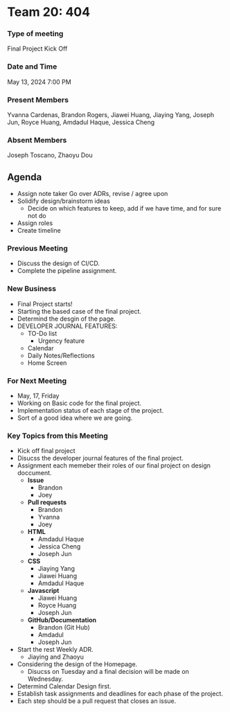 # Team 20: 404
### Type of meeting
  Final Project Kick Off
### Date and Time
  May 13, 2024 7:00 PM
### Present Members
  Yvanna Cardenas, Brandon Rogers, Jiawei Huang, Jiaying Yang, Joseph Jun, Royce Huang,  Amdadul Haque, Jessica Cheng
### Absent Members
   Joseph Toscano, Zhaoyu Dou
## Agenda
* Assign note taker 
Go over ADRs, revise / agree upon
* Solidify design/brainstorm ideas
  * Decide on which features to keep, add if we have time, and for sure not do
* Assign roles
* Create timeline

### Previous Meeting
  - Discuss the design of CI/CD.
  - Complete the pipeline assignment.
### New Business
- Final Project starts!
- Starting the based case of the final project.
- Determind the desgin of the page.
- DEVELOPER JOURNAL FEATURES:
  - TO-Do list
    - Urgency feature
  - Calendar
  - Daily Notes/Reflections
  - Home Screen

### For Next Meeting
 - May, 17, Friday
 - Working on Basic code for the final project.
 - Implementation status of each stage of the project.
 - Sort of a good idea where we are going.
### Key Topics from this Meeting 
  - Kick off final project
  - Disucss the developer journal features of the final project.
  - Assignment each memeber their roles of our final project on design doccument.
    - **Issue**
      - Brandon
      - Joey
    - **Pull requests**
      - Brandon
      - Yvanna
      - Joey
    - **HTML**
      - Amdadul Haque
      - Jessica Cheng
      - Joseph Jun
    - **CSS**
      - Jiaying Yang
      - Jiawei Huang
      - Amdadul Haque
    - **Javascript**
      - Jiawei Huang
      - Royce Huang
      - Joseph Jun
    - **GitHub/Documentation**
      - Brandon (Git Hub)
      - Amdadul
      - Joseph Jun
  - Start the rest Weekly ADR.
    - Jiaying and Zhaoyu
  - Considering the design of the Homepage.
    - Disucss on Tuesday and a final decision will be made on Wednesday.
  - Determind Calendar Design first.
  - Establish task assignments and deadlines for each phase of the project.
  - Each step should be a pull request that closes an issue.